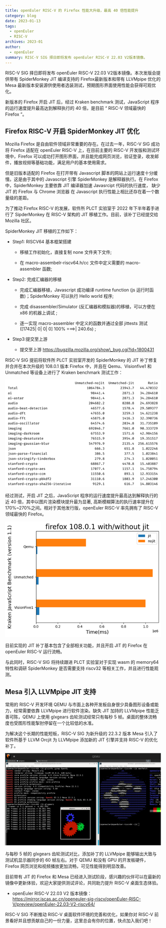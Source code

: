 ```yaml
---
title: openEuler RISC-V 的 Firefox 性能大升级，最高 40 倍性能提升
category: blog
date: 2023-01-13
tags:
  - openEuler
  - RISC-V
archives: 2023-01
author:
  - openEuler
summary: RISC-V SIG 择日即将发布 openEuler RISC-V 22.03 V2版本镜像。
---
```


RISC-V SIG 择日即将发布 openEuler RISC-V 22.03 V2版本镜像。本次发版会提供带有 SpiderMonkey JIT 编译支持的 Firefox最新版本和带有 LLVMpipe 优化的 Mesa
最新版本安装源供使用者选装测试，预期图形界面使用性能会获得可观优化。

新版本的 Firefox 开启 JIT 后，经过 Kraken benchmark 测试，JavaScript
程序的运行速度提升最高达到解释执行的 40 倍，是目前 “ RISC-V 领域最快的
Firefox ”。

Firefox RISC-V 开启 SpiderMonkey JIT 优化
-----------------------------------------

Mozilla Firefox 是自由软件领域非常重要的存在。在过去一年，RISC-V SIG
成功将 Firefox 适配在 openEuler RISC-V 上，在目前主要的 RISC-V
开发版和测试环境中，Firefox
可以成功打开图形界面，并且能完成网页浏览，验证登录，收发邮件，播放视频等基础功能，满足用户的基本使用需求。

但是旧版本适配的 Firefox 在打开带有 Javascript
脚本的网站上运行速度十分缓慢。这是由于其中的 Javascript 引擎
SpiderMonkey 是解释器执行。在 Firefox 中，SpiderMonkey 主要依靠 JIT
编译器加速 Javasrcipt 代码的执行速度， 缺少 JIT 的 Firefox 与 Chrome
浏览器 在 Javascript 执行性能上相比还存在着一个数量级的差距。

为了推动 Firefox RISC-V 的发展，软件所 PLCT 实验室于 2022
年下半年着手进行了 SipderMonkey 在 RISC-V 架构的 JIT
移植工作。目前，该补丁已经提交给 Mozilla 社区。

SpiderMonkey JIT 移植的工作如下：

-   Step1: RISCV64 基本框架搭建

    -   移植工作初始化，直接复制 none 文件夹下文件;

    -   在 macro-assembelr-riscv64.h/cc 文件中定义需要的 macro-assembler
        函数;

-   Step2: 完成汇编器的移植

    -   完成汇编器移植，Javascript 成功编译 runtime function (js
        运行时函数)；SpiderMonkey 可以执行 Hello world 程序;

    -   完成 disassembler/Simulator (反汇编器和模拟器)的移植，可以方便在
        x86 的机器上调试 ;

    -   逐一实现 macro-assembler 中定义的函数并通过全部 jittests 测试
        (\[17425| 0| 0| 0\] 100% ===&gt;| 240.6s) ;

-   Step3:提交至上游

    -   提交至上游 https://bugzilla.mozilla.org/show\_bug.cgi?id=1800431

RISC-V SIG 提前将软件所 PLCT 实验室开发的 SpiderMonkey 的 JIT
补丁修复并合并在本次升级的 108.0.1 版本 Firefox 中，并且在
Qemu、Visionfive1 和 Unmatched 等设备上进行了 Kraken benchmark
测试工作：

![image1](images/media/image1.png)



经过测试，开启 JIT 之后，JavaScript
程序的运行速度提升最高达到解释执行的近 40
倍，其中以图片渲染模块提升最为显著, 高斯模糊算法的执行速率提升在
170%\~270%之间。相对于其他发行版，openEuler RISC-V 率先拥有了 RISC-V
领域最快的 Firefox。

![image2](images/media/image2.png)



目前实现的 JIT 补丁基本包含了全部相关功能，并且开启 JIT 的 Firefox 在
openEuler RISC-V 运行流畅。

与此同时，RISC-V SIG 将持续跟进 PLCT 实验室对于实现 wasm 的 memory64
特性和调研 SpiderMonkey 是否需要支持 riscv32
等相关工作，并且进行性能观测。

Mesa 引入 LLVMpipe JIT 支持
---------------------------

常用的 RISC-V 开发环境 QEMU
与市面上各种开发板自身很少具备图形设备或能力，经常需要依靠 LLVMpipe
进行软件渲染。缺失 JIT 加持的 LLVMpipe 性能乏善可陈，QEMU 上使用
glxgears 齿轮测试经常只有每秒 5
帧。桌面的整体流畅度也受图形性能掣肘停留在一个比较低的水准。

为解决这个长期的性能短板，RISC-V SIG 为新升级的 22.3.2 版本 Mesa
引入了软件所基于 LLVM Orcjit 为 LLVMpipe 添加新的 JIT 引擎并支持 RISC-V
的优化补丁。

![image3](images/media/image3.png)

与每秒 5 帧的 glxgears 齿轮测试对比，添加补丁的 LLVMpipe
能够输出大致与测试机显示器同步的 60 帧左右。对于 QEMU 和没有 GPU
的开发板硬件，Firefox 网页浏览和视频播放更加流畅，可见性能得到明显改善。

目前带有 JIT 的 Firefox 和 Mesa
已经进入测试阶段，感兴趣的伙伴可以在最新的镜像中更新体验，欢迎大家提供测试评论，共同助力提升
RISC-V 桌面生态体验。

-   openEuler RISC-V 22.03 V2
    版本镜像：https://mirror.iscas.ac.cn/openeuler-sig-riscv/openEuler-RISC-V/preview/openEuler-22.03-V2-riscv64/

RISC-V SIG 不断推动 RISC-V 桌面软件环境的完善和优化，如果你对 RISC-V
前景看好并且想贡献自己的一份力量，这里总会有你的位置，快点加入我们吧！
